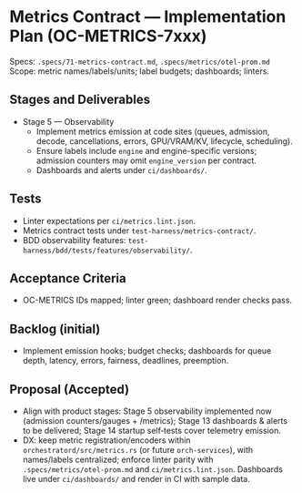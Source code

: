 # Metrics Contract — Implementation Plan (OC-METRICS-7xxx)

Specs: `.specs/71-metrics-contract.md`, `.specs/metrics/otel-prom.md`
Scope: metric names/labels/units; label budgets; dashboards; linters.

## Stages and Deliverables

- Stage 5 — Observability
  - Implement metrics emission at code sites (queues, admission, decode, cancellations, errors, GPU/VRAM/KV, lifecycle, scheduling).
  - Ensure labels include `engine` and engine-specific versions; admission counters may omit `engine_version` per contract.
  - Dashboards and alerts under `ci/dashboards/`.

## Tests

- Linter expectations per `ci/metrics.lint.json`.
- Metrics contract tests under `test-harness/metrics-contract/`.
- BDD observability features: `test-harness/bdd/tests/features/observability/`.

## Acceptance Criteria

- OC-METRICS IDs mapped; linter green; dashboard render checks pass.

## Backlog (initial)

- Implement emission hooks; budget checks; dashboards for queue depth, latency, errors, fairness, deadlines, preemption.

## Proposal (Accepted)

- Align with product stages: Stage 5 observability implemented now (admission counters/gauges + /metrics); Stage 13 dashboards & alerts to be delivered; Stage 14 startup self‑tests cover telemetry emission.
- DX: keep metric registration/encoders within `orchestratord/src/metrics.rs` (or future `orch-services`), with names/labels centralized; enforce linter parity with `.specs/metrics/otel-prom.md` and `ci/metrics.lint.json`. Dashboards live under `ci/dashboards/` and render in CI with sample data.
